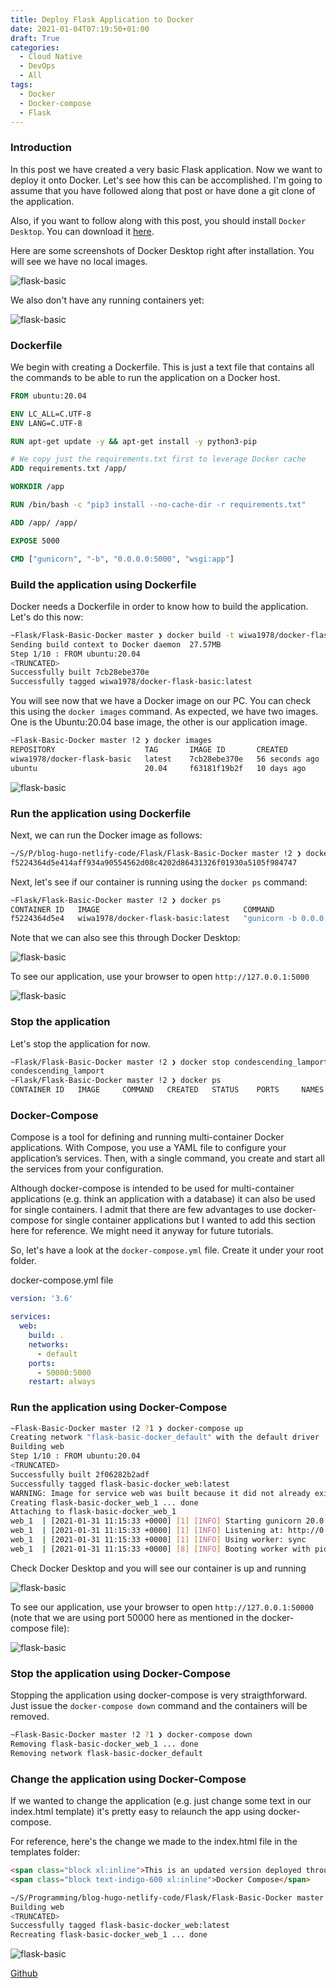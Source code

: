 ```yaml
---
title: Deploy Flask Application to Docker
date: 2021-01-04T07:19:50+01:00
draft: True
categories:
  - Cloud Native
  - DevOps
  - All
tags:
  - Docker
  - Docker-compose
  - Flask
---
```


### Introduction

In this post we have created a very basic Flask application. Now we want to deploy it onto Docker. Let's see how this can be accomplished. I'm going to assume that you have followed along that post or have done a git clone of the application.

Also, if you want to follow along with this post, you should install `Docker Desktop`. You can download it [here](https://www.docker.com/products/docker-desktop).

Here are some screenshots of Docker Desktop right after installation. You will see we have no local images.

![flask-basic](/images/2021-02-04-1.png)

We also don't have any running containers yet:

![flask-basic](/images/2021-02-04-2.png)

### Dockerfile
We begin with creating a Dockerfile. This is just a text file that contains all the commands to be able to run the application on a Docker host.

```dockerfile
FROM ubuntu:20.04

ENV LC_ALL=C.UTF-8
ENV LANG=C.UTF-8

RUN apt-get update -y && apt-get install -y python3-pip 

# We copy just the requirements.txt first to leverage Docker cache
ADD requirements.txt /app/

WORKDIR /app

RUN /bin/bash -c "pip3 install --no-cache-dir -r requirements.txt"

ADD /app/ /app/

EXPOSE 5000

CMD ["gunicorn", "-b", "0.0.0.0:5000", "wsgi:app"]
```

### Build the application using Dockerfile
Docker needs a Dockerfile in order to know how to build the application. Let's do this now:

```bash
~Flask/Flask-Basic-Docker master ❯ docker build -t wiwa1978/docker-flask-basic:latest .
Sending build context to Docker daemon  27.57MB
Step 1/10 : FROM ubuntu:20.04
<TRUNCATED>
Successfully built 7cb28ebe370e
Successfully tagged wiwa1978/docker-flask-basic:latest
```

You will see now that we have a Docker image on our PC. You can check this using the `docker images` command. As expected, we have two images. One is the Ubuntu:20.04 base image, the other is our application image.

```bash
~Flask-Basic-Docker master !2 ❯ docker images
REPOSITORY                    TAG       IMAGE ID       CREATED          SIZE
wiwa1978/docker-flask-basic   latest    7cb28ebe370e   56 seconds ago   440MB
ubuntu                        20.04     f63181f19b2f   10 days ago      72.9MB
```

![flask-basic](/images/2021-02-04-3.png)

### Run the application using Dockerfile
Next, we can run the Docker image as follows:

```bash
~/S/P/blog-hugo-netlify-code/Flask/Flask-Basic-Docker master !2 ❯ docker run -d -p 5000:5000 wiwa1978/docker-flask-basic:latest
f5224364d5e414aff934a90554562d08c4202d86431326f01930a5105f984747
```
Next, let's see if our container is running using the `docker ps` command:

```bash
~Flask/Flask-Basic-Docker master !2 ❯ docker ps
CONTAINER ID   IMAGE                                COMMAND                  CREATED          STATUS          PORTS                    NAMES
f5224364d5e4   wiwa1978/docker-flask-basic:latest   "gunicorn -b 0.0.0.0…"   16 seconds ago   Up 15 seconds   0.0.0.0:5000->5000/tcp   condescending_lamport
```

Note that we can also see this through Docker Desktop:

![flask-basic](/images/2021-02-04-4.png)

To see our application, use your browser to open `http://127.0.0.1:5000`

![flask-basic](/images/2021-02-04-5.png)


### Stop the application
Let's stop the application for now.

```bash
~Flask/Flask-Basic-Docker master !2 ❯ docker stop condescending_lamport
condescending_lamport
~Flask/Flask-Basic-Docker master !2 ❯ docker ps
CONTAINER ID   IMAGE     COMMAND   CREATED   STATUS    PORTS     NAMES
```


### Docker-Compose
Compose is a tool for defining and running multi-container Docker applications. With Compose, you use a YAML file to configure your application’s services. Then, with a single command, you create and start all the services from your configuration. 

Although docker-compose is intended to be used for multi-container applications (e.g. think an application with a database) it can also be used for single containers. I admit that there are few advantages to use docker-compose for single container applications but I wanted to add this section here for reference. We might need it anyway for future tutorials.

So, let's have a look at the `docker-compose.yml` file. Create it under your root folder.


docker-compose.yml file
```yaml
version: '3.6'

services:
  web:
    build: .
    networks:
      - default
    ports:
      - 50000:5000
    restart: always
```

### Run the application using Docker-Compose

```bash
~Flask-Basic-Docker master !2 ?1 ❯ docker-compose up
Creating network "flask-basic-docker_default" with the default driver
Building web
Step 1/10 : FROM ubuntu:20.04
<TRUNCATED>
Successfully built 2f06282b2adf
Successfully tagged flask-basic-docker_web:latest
WARNING: Image for service web was built because it did not already exist. To rebuild this image you must use `docker-compose build` or `docker-compose up --build`.
Creating flask-basic-docker_web_1 ... done
Attaching to flask-basic-docker_web_1
web_1  | [2021-01-31 11:15:33 +0000] [1] [INFO] Starting gunicorn 20.0.4
web_1  | [2021-01-31 11:15:33 +0000] [1] [INFO] Listening at: http://0.0.0.0:5000 (1)
web_1  | [2021-01-31 11:15:33 +0000] [1] [INFO] Using worker: sync
web_1  | [2021-01-31 11:15:33 +0000] [8] [INFO] Booting worker with pid: 8
```

Check Docker Desktop and you will see our container is up and running

![flask-basic](/images/2021-02-04-6.png)

To see our application, use your browser to open `http://127.0.0.1:50000` (note that we are using port 50000 here as mentioned in the docker-compose file):

![flask-basic](/images/2021-02-04-7.png)

### Stop the application using Docker-Compose
Stopping the application using docker-compose is very straigthforward. Just issue the `docker-compose down` command and the containers will be removed.
```bash
~Flask-Basic-Docker master !2 ?1 ❯ docker-compose down
Removing flask-basic-docker_web_1 ... done
Removing network flask-basic-docker_default
```

### Change the application using Docker-Compose
If we wanted to change the application (e.g. just change some text in our index.html template) it's pretty easy to relaunch the app using docker-compose.

For reference, here's the change we made to the index.html file in the templates folder:

```html
<span class="block xl:inline">This is an updated version deployed through</span>
<span class="block text-indigo-600 xl:inline">Docker Compose</span>
```






```bash
~/S/Programming/blog-hugo-netlify-code/Flask/Flask-Basic-Docker master !1 ❯ docker-compose up -d --build
Building web
<TRUNCATED>
Successfully tagged flask-basic-docker_web:latest
Recreating flask-basic-docker_web_1 ... done
```
![flask-basic](/images/2021-02-04-8.png)


[Github](https://github.com/wiwa1978/blog-hugo-netlify-code/tree/master/Flask/Flask-Basic-Docker)